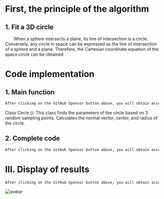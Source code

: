 #  First, the principle of the algorithm 

##  1. Fit a 3D circle 

   When a sphere intersects a plane, its line of intersection is a circle. Conversely, any circle in space can be expressed as the line of intersection of a sphere and a plane. Therefore, the Cartesian coordinate equation of the space circle can be obtained 

#  Code implementation 

##  1. Main function 

  ```python  
After clicking on the GitHub Sponsor button above, you will obtain access permissions to my private code repository ( https://github.com/slowlon/my_code_bar ) to view this blog code. By searching the code number of this blog, you can find the code you need, code number is: 2024020309574469261
  ```  
 Class Circle (): This class finds the parameters of the circle based on 3 random sampling points. Calculates the normal vector, center, and radius of the circle. 

##  2. Complete code 

  ```python  
After clicking on the GitHub Sponsor button above, you will obtain access permissions to my private code repository ( https://github.com/slowlon/my_code_bar ) to view this blog code. By searching the code number of this blog, you can find the code you need, code number is: 2024020309574469261
  ```  
#  III. Display of results 

  ```python  
After clicking on the GitHub Sponsor button above, you will obtain access permissions to my private code repository ( https://github.com/slowlon/my_code_bar ) to view this blog code. By searching the code number of this blog, you can find the code you need, code number is: 2024020309574469261
  ```  
 ![avatar]( 831c5e4c63cd4d398115164ce625cba4.png) 

